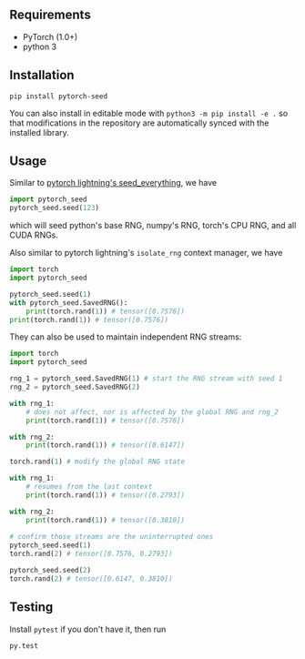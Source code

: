 ## Requirements
- PyTorch (1.0+)
- python 3

## Installation 
```shell
pip install pytorch-seed
```
You can also install in editable mode with `python3 -m pip install -e .` so that modifications
in the repository are automatically synced with the installed library.

## Usage
Similar to [pytorch lightning's seed_everything](https://pytorch-lightning.readthedocs.io/en/stable/api/pytorch_lightning.utilities.seed.html),
we have
```python
import pytorch_seed
pytorch_seed.seed(123)
```
which will seed python's base RNG, numpy's RNG, torch's CPU RNG, and all CUDA RNGs.

Also similar to pytorch lightning's `isolate_rng` context manager, we have
```python
import torch
import pytorch_seed

pytorch_seed.seed(1)
with pytorch_seed.SavedRNG():
    print(torch.rand(1)) # tensor([0.7576])
print(torch.rand(1)) # tensor([0.7576])
```

They can also be used to maintain independent RNG streams:
```python
import torch
import pytorch_seed

rng_1 = pytorch_seed.SavedRNG(1) # start the RNG stream with seed 1
rng_2 = pytorch_seed.SavedRNG(2)

with rng_1:
    # does not affect, nor is affected by the global RNG and rng_2
    print(torch.rand(1)) # tensor([0.7576])

with rng_2:
    print(torch.rand(1)) # tensor([0.6147])

torch.rand(1) # modify the global RNG state

with rng_1:
    # resumes from the last context
    print(torch.rand(1)) # tensor([0.2793])

with rng_2:
    print(torch.rand(1)) # tensor([0.3810])
    
# confirm those streams are the uninterrupted ones
pytorch_seed.seed(1)
torch.rand(2) # tensor([0.7576, 0.2793])

pytorch_seed.seed(2)
torch.rand(2) # tensor([0.6147, 0.3810])
```
## Testing
Install `pytest` if you don't have it, then run
```
py.test
```
